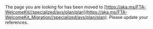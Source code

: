 The page you are looking for has been moved to [https://aka.ms/FTA-WelcomeKit//specialized/avs/plan/plan](https://aka.ms/FTA-WelcomeKit_Migration//specialized/avs/plan/plan). Please update your references.
